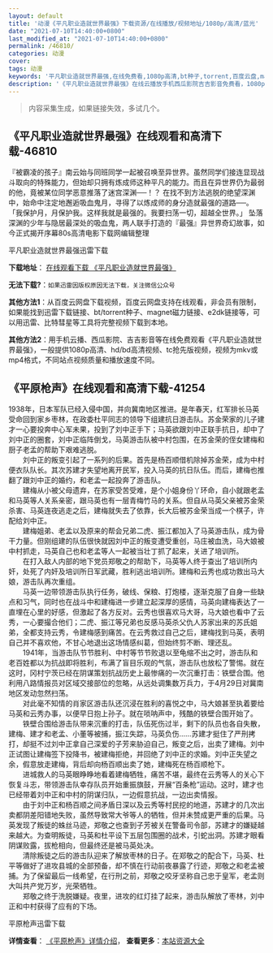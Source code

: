 ```yaml
---
layout: default
title: '动漫《平凡职业造就世界最强》下载资源/在线播放/视频地址/1080p/高清/蓝光'
date: "2021-07-10T14:40:00+0800"
last_modified_at: "2021-07-10T14:40:00+0800"
permalink: /46810/
categories: 动漫
cover:
tags: 动漫
keywords: '平凡职业造就世界最强,在线免费看,1080p高清,bt种子,torrent,百度云盘,magnet,磁力链,迅雷下载资源'
description: '《平凡职业造就世界最强》在线云播放手机西瓜影院吉吉影音免费看，1080p高清bd/hd未删减完整版和tc抢先枪版，mkv/mp4格式，附带bt/torrent种子、magnet/磁力链、百度云盘、网盘资源迅雷下载链接'
---
```


>内容采集生成，如果链接失效，多试几个。


## 《平凡职业造就世界最强》在线观看和高清下载-46810

『被霸凌的孩子』南云始与同班同学一起被召唤至异世界。虽然同学们接连显现战斗取向的特殊能力，但始却只拥有炼成师这种平凡的能力。而且在异世界仍为最弱的他，竟被某位同学恶意推落了迷宫深渊──！？ 在找不到方法逃脱的绝望深渊中，始命中注定地邂逅吸血鬼月，寻得了以炼成师的身分造就最强的道路──。 「我保护月，月保护我。这样我就是最强的。我要扫荡一切，超越全世界。」 坠落深渊的少年与隐居最深处的吸血鬼，两人联手打造的『最强』异世界奇幻故事，如今正式揭开序幕80s高清电影下载网编辑整理


平凡职业造就世界最强迅雷下载

**下载地址**： [在线观看下载 《平凡职业造就世界最强》](https://www.993dy.com//vod-detail-id-35889.html) 


**无法下载?**：`如果迅雷因版权原因无法下载，关注微信公众号 `

**其他方法1**：从百度云网盘下载视频，百度云网盘支持在线观看，非会员有限制，如果能找到迅雷下载链接、bt/torrent种子、magnet磁力链接、e2dk链接等，可以用迅雷、比特彗星等工具将完整视频下载到本地。

**其他方法2**：用手机云播、西瓜影院、吉吉影音等在线免费观看《平凡职业造就世界最强》，一般提供1080p高清、hd/bd高清视频、tc抢先版视频，视频为mkv或mp4格式，不同站点视频质量和播放速度不同。


## 《平原枪声》在线观看和高清下载-41254

1938年，日本军队已经入侵中国，并向冀南地区推进。是年春天，红军排长马英受命回到家乡枣林，在政委杜平同志的领导下组建抗日游击队。苏金荣家的儿子建才一心要投奔中心军未果，投到了刘中正手下；马英欲跟刘中正联手抗日，却中了刘中正的圈套，刘中正临阵倒戈，马英游击队被中村包围，在苏金荣的侄女建梅和厨子老孟的帮助下艰难逃脱。<br />　　刘中正的叛变引起了一系列的后果。首先是杨百顺借机除掉苏金荣，成为中村便衣队队长。其次苏建才失望地离开民军，投入马英的抗日队伍。而后，建梅也推翻了跟刘中正的婚约，和老孟一起投奔了游击队。<br />　　建梅从小被父母遗弃，在苏家受苦受难，是个小姐身份丫环命，自小就跟老孟和马英等人关系亲密，跟马英也有一层青梅竹马的关系。但自从马英父亲被苏金荣杀害、马英连夜逃走之后，建梅就失去了依靠，长大后被苏金荣当成一个棋子，许配给刘中正。<br />　　建梅姐弟、老孟以及原来的帮会兄弟二虎、振江都加入了马英游击队，成为骨干力量。但刚组建的队伍很快就因刘中正的叛变遭受重创，马庄被血洗，马大娘被中村抓走，马英自己也和老孟等人一起被当壮丁抓了起来，关进了培训所。<br />　　在打入敌人内部的地下党员郑敬之的帮助下，马英等人终于查出了培训所内奸，处死了内奸及培训所日军武藏，胜利逃出培训所。建梅和云秀也成功救出马大娘，游击队再次重组。<br />　　马英一边带领游击队执行任务，破线、保粮、打炮楼，逐渐克服了自身一些缺点和习气，同时也在战斗中和建梅进一步建立起深厚的感情，马英向建梅表达了一直埋在心里的好感，但激起了各方反对。云秀也很喜欢马大哥，马大娘也看中了云秀，一心要撮合他们；二虎、振江等兄弟也反感马英杀父仇人苏家出来的苏氏姐弟，全都支持云秀，令建梅感到痛苦。在云秀救过自己之后，建梅找到马英，表明自己并不喜欢他，不甘心地退出这场情感纠葛，但始终剪不断、理还乱。<br />　　1941年，当游击队节节胜利、中村等节节败退以至龟缩不出之时，游击队和老百姓都以为抗战即将胜利，布满了盲目乐观的气氛，游击队也放松了警惕。就在这时，冈村宁茨已经在阴谋策划抗战历史上最惨痛的一次沉重打击：铁壁合围。他利用八路情报员对区域交接部位的忽略，从远处调集数万兵力，于4月29日对冀南地区发动忽然扫荡。<br />　　对此毫不知情的肖家区游击队还沉浸在胜利的喜悦之中，马大娘甚至执着要给马英和云秀办事，以便早日抱上孙子。就在唢呐声中，残酷的铁壁合围开始了。<br />　　铁壁合围给游击队带来沉重的打击，队伍死伤过半，剩下的队员也各自失散，建梅、建才和老孟、小董等被捕，振江失踪，马英负伤……苏建才挺住了严刑拷打，却挺不过刘中正拿自己深爱的子芳来胁迫自己，叛变之后，出卖了建梅。刘中正试图让建梅签下投降书，被建梅拒绝，并回绝了刘中正的求婚。刘中正失望之余，假意放走建梅，背后却向杨百顺出卖了她，建梅死在杨百顺枪下。<br />　　进城救人的马英眼睁睁地看着建梅牺牲，痛苦不堪，最终在云秀等人的关心下恢复斗志，带领游击队幸存队员开始重振旗鼓，开展&ldquo;百条枪&rdquo;运动。这时，建才也已经带着刘中正和中村的阴谋归队，一边假意抗战，一边出卖情报。<br />　　由于刘中正和杨百顺之间矛盾日深以及云秀等村民挖的地道，苏建才的几次出卖都阴差阳错地失败，虽然导致常大爷等人的牺牲，但并未赞成更严重的后果。马英发现了叛徒的蛛丝马迹，郑敬之也查到子芳被关在警备司令部，苏建才的嫌疑越来越大。为查明叛徒，马英和杜平设下五层包围圈的战术，引蛇出洞。苏建才眼看阴谋败露，拔枪相向，但最终还是被马英处决。<br />　　清除叛徒之后的游击队迎来了解放枣林的日子。在郑敬之的配合下，马英、杜平等做好了进攻县城的全部预备，却不慎在行动前夜暴露了行迹，郑敬之和老孟被捕。为了保留最后一线希望，在行刑之前，郑敬之咬牙坚称自己忠于皇军，老孟则大叫共产党万岁，光荣牺牲。<br />　　郑敬之终于洗脱嫌疑。夜里，进攻的红灯挂了起来，游击队解放了枣林，刘中正和中村获得了应有的下场。


平原枪声迅雷下载

**详情查看**： [《平原枪声》详情介绍](/movie/41254/)， **查看更多**：[本站资源大全](/movie/t/all/)

